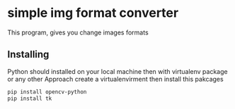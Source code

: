 # simple img format converter 
This program, gives you change images formats 

## Installing 

Python should installed on your local machine then with virtualenv package or any other Approach create a virtualenvirment then install this pakcages

```bash 
pip install opencv-python
pip install tk